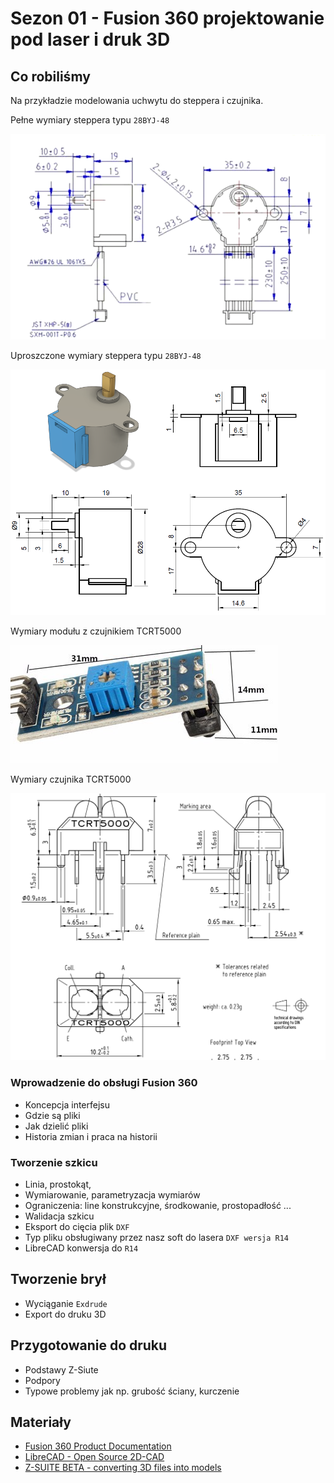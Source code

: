 # Sezon 01 - Fusion 360 projektowanie pod laser i druk 3D

## Co robiliśmy

Na przykładzie modelowania uchwytu do steppera i czujnika.

Pełne wymiary steppera typu `28BYJ-48`

![](28BYJ-48-dimensions.png) 

Uproszczone wymiary steppera typu `28BYJ-48`

![](stepper_simple.png)

Wymiary modułu z czujnikiem TCRT5000

![](tcrt5000_module_dim.png)

Wymiary czujnika TCRT5000

![](TCRT5000_dim.png)

### Wprowadzenie do obsługi Fusion 360
- Koncepcja interfejsu
- Gdzie są pliki
- Jak dzielić pliki
- Historia zmian i praca na historii

### Tworzenie szkicu 
- Linia, prostokąt,
- Wymiarowanie, parametryzacja wymiarów
- Ograniczenia: line konstrukcyjne, środkowanie, prostopadłość ...  
- Walidacja szkicu
- Eksport do cięcia plik `DXF`
- Typ pliku obsługiwany przez nasz soft do lasera `DXF wersja R14`
- LibreCAD konwersja do `R14`

## Tworzenie brył
- Wyciąganie `Exdrude`
- Export do druku 3D

## Przygotowanie do druku
- Podstawy Z-Siute
- Podpory
- Typowe problemy jak np. grubość ściany, kurczenie 

## Materiały
- [Fusion 360 Product Documentation](https://help.autodesk.com/view/fusion360/ENU)
- [LibreCAD - Open Source 2D-CAD](https://librecad.org)
- [Z-SUITE BETA - converting 3D files into models](https://support.zortrax.com/downloads/)

